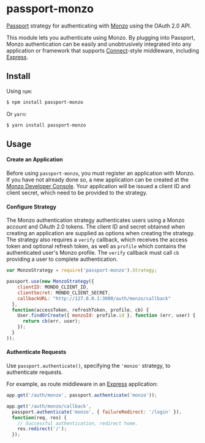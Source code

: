 # passport-monzo

[Passport](http://passportjs.org) strategy for authenticating with
[Monzo](https://monzo.com) using the OAuth 2.0 API.

This module lets you authenticate using Monzo. By plugging into Passport, Monzo
authentication can be easily and unobtrusively integrated into any application
or framework that supports [Connect](http://www.senchalabs.org/connect)-style
middleware, including [Express](http://expressjs.com).

## Install

Using `npm`:

```bash
$ npm install passport-monzo
```

Or `yarn`:

```bash
$ yarn install passport-monzo
```

## Usage

#### Create an Application

Before using `passport-monzo`, you must register an application with Monzo. If
you have not already done so, a new application can be created at the [Monzo
Developer Console](https://developers.monzo.com). Your application will be
issued a client ID and client secret, which need to be provided to the strategy.

#### Configure Strategy

The Monzo authentication strategy authenticates users using a Monzo account and
OAuth 2.0 tokens. The client ID and secret obtained when creating an application
are supplied as options when creating the strategy. The strategy also requires a
`verify` callback, which receives the access token and optional refresh token,
as well as `profile` which contains the authenticated user's Monzo profile. The
`verify` callback must call `cb` providing a user to complete authentication.

```js
var MonzoStrategy = require('passport-monzo').Strategy;

passport.use(new MonzoStrategy({
    clientID: MONDO_CLIENT_ID,
    clientSecret: MONDO_CLIENT_SECRET,
    callbackURL: "http://127.0.0.1:3000/auth/monzo/callback"
  },
  function(accessToken, refreshToken, profile, cb) {
    User.findOrCreate({ monzoId: profile.id }, function (err, user) {
      return cb(err, user);
    });
  }
));
```

#### Authenticate Requests

Use `passport.authenticate()`, specifying the `'monzo'` strategy, to
authenticate requests.

For example, as route middleware in an [Express](http://expressjs.com)
application:

```js
app.get('/auth/monzo', passport.authenticate('monzo'));

app.get('/auth/monzo/callback', 
  passport.authenticate('monzo', { failureRedirect: '/login' }),
  function(req, res) {
    // Successful authentication, redirect home.
    res.redirect('/');
  });
```
